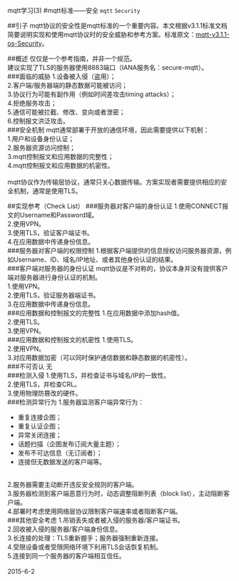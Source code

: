 mqtt学习(3)
#mqtt标准——安全
`mqtt` `Security`

##引子
mqtt协议的安全性是mqtt标准的一个重要内容。本文根据v3.1.1标准文档简要说明实现和使用mqtt协议时的安全威胁和参考方案。标准原文：[mqtt-v3.1.1-os-Security](http://docs.oasis-open.org/mqtt/mqtt/v3.1.1/os/mqtt-v3.1.1-os.html\#_Toc398718111)。

##概述
 仅仅是一个参考指南，并非一个规范。<br/>
 建议实现了TLS的服务器使用8883端口（IANA服务名：secure-mqtt）。<br/>
###面临的威胁
1.设备被入侵（盗用）；<br/>
2.客户端/服务器端的静态数据可能被访问；<br/>
3.协议行为可能有副作用（例如时间差攻击timing attacks）；<br/>
4.拒绝服务攻击；<br/>
5.通信可能被拦截、修改、变向或者泄密；<br/>
6.控制报文洪泛攻击。<br/>
###安全机制
mqtt通常部署于开放的通信环境，因此需要提供以下机制：<br/>
1.用户和设备身份认证；<br/>
2.服务器资源访问控制；<br/>
3.mqtt控制报文和应用数据的完整性；<br/>
4.mqtt控制报文和应用数据的机密性。<br/>
<br/>
mqtt协议作为传输层协议，通常只关心数据传输。方案实现者需要提供相应的安全机制，通常是使用TLS。<br/>

##实现参考（Check List）
###服务器对客户端的身份认证
1.使用CONNECT报文的Username和Password域。<br/>
2.使用VPN。<br/>
3.使用TLS，验证客户端证书。<br/>
4.在应用数据中传递身份信息。<br/>
###服务器对客户端的权限控制
1.根据客户端提供的信息授权访问服务器资源，例如Username、ID、域名/IP地址、或者其他身份认证的结果。<br/>
###客户端对服务器的身份认证
mqtt协议是不对称的，协议本身并没有提供客户端对服务器进行身份认证的机制。<br/>
1.使用VPN。<br/>
2.使用TLS，验证服务器端证书。<br/>
3.在应用数据中传递身份信息。<br/>
###应用数据和控制报文的完整性
1.在应用数据中添加hash值。<br/>
2.使用TLS。<br/>
3.使用VPN。<br/>
###应用数据和控制报文的机密性
1.使用TLS。<br/>
2.使用VPN。<br/>
3.对应用数据加密（可以同时保护通信数据和静态数据的机密性）。<br/>
###不可否认
无<br/>
###检测入侵
1.使用TLS，并检查证书与域名/IP的一致性。<br/>
2.使用TLS，并检查CRL。<br/>
3.使用物理防篡改的硬件。<br/>
###检测异常行为
1.服务器监测客户端异常行为：<br/>
* 重复连接企图；<br/>
* 重复认证企图；<br/>
* 异常关闭连接；<br/>
* 话题扫描（企图发布订阅大量主题）；<br/>
* 发布不可达信息（无订阅者）；<br/>
* 连接但无数据发送的客户端等。<br/>
<br/>
2.服务器需要主动断开违反安全规则的客户端。<br/>
3.服务器检测到客户端恶意行为时，动态调整阻断列表（block list），主动阻断客户端。<br/>
4.部署时考虑使用网络层协议限制客户端速率或者阻断客户端。<br/>
###其他安全考虑
1.吊销丢失或者被入侵的服务器/客户端证书。<br/>
2.回收被入侵的服务器/客户端身份信息。<br/>
3.长连接的处理：TLS重新握手；服务器强制重新连接。<br/>
4.受限设备或者受限网络环境下利用TLS会话恢复机制。<br/>
5.连接到同一个服务器的客户端相互信任。<br/>

<br/>
2015-6-2
